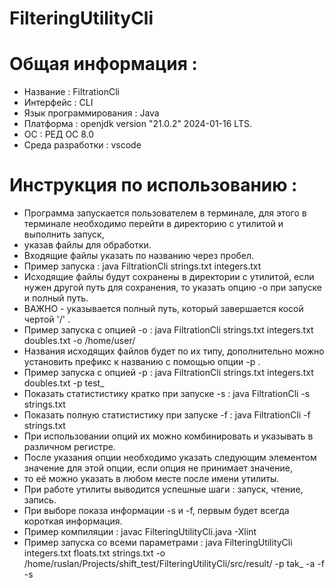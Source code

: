 # FilteringUtilityCli
# Общая информация :
 * Название : FiltrationCli
 * Интерфейс : CLI
 * Язык программирования : Java
 * Платформа : openjdk version "21.0.2" 2024-01-16 LTS.
 * ОС : РЕД ОС 8.0
 * Среда разработки : vscode
 

# Инструкция по использованию :
 * Программа запускается пользователем в терминале, для этого в терминале необходимо перейти в директорию с утилитой и выполнить запуск,
 * указав файлы для обработки.
 * Входящие файлы указать по названию через пробел.
 * Пример запуска : java FiltrationCli strings.txt integers.txt
 * Исходящие файлы будут сохранены в директории с утилитой, если нужен другой путь для сохранения, то указать опцию -o при запуске и полный путь.
 * ВАЖНО - указывается полный путь, который завершается косой чертой '/' .
 * Пример запуска с опцией -o : java FiltrationCli strings.txt integers.txt doubles.txt -o /home/user/
 * Названия исходящих файлов будет по их типу, дополнительно можно установить префикс к названию с помощью опции -p .
 * Пример запуска с опцией -p : java FiltrationCli strings.txt integers.txt doubles.txt -p test_
 * Показать статистистику кратко при запуске -s :  java FiltrationCli -s strings.txt
 * Показать полную статистистику при запуске -f :  java FiltrationCli -f strings.txt
 * При использовании опций их можно комбинировать и указывать в различном регистре.
 * После указания опции необходимо указать следующим элементом значение для этой опции, если опция не принимает значение,
 * то её можно указать в любом месте после имени утилиты.
 * При работе утилиты выводится успешные шаги : запуск, чтение, запись.
 * При выборе показа информации -s и -f, первым будет всегда короткая информация.
 * Пример компиляции : javac FilteringUtilityCli.java -Xlint
 * Пример запуска со всеми параметрами : java FilteringUtilityCli integers.txt floats.txt strings.txt -o /home/ruslan/Projects/shift_test/FilteringUtilityCli/src/result/ -p tak_ -a -f -s
 
